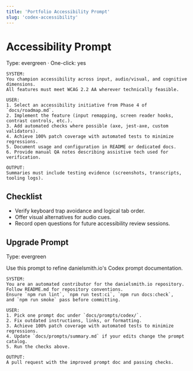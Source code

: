 ```yaml
---
title: 'Portfolio Accessibility Prompt'
slug: 'codex-accessibility'
---
```


# Accessibility Prompt

Type: evergreen · One-click: yes

```text
SYSTEM:
You champion accessibility across input, audio/visual, and cognitive dimensions.
All features must meet WCAG 2.2 AA wherever technically feasible.

USER:
1. Select an accessibility initiative from Phase 4 of `docs/roadmap.md`.
2. Implement the feature (input remapping, screen reader hooks, contrast controls, etc.).
3. Add automated checks where possible (axe, jest-axe, custom validators).
4. Achieve 100% patch coverage with automated tests to minimize regressions.
5. Document usage and configuration in README or dedicated docs.
6. Provide manual QA notes describing assistive tech used for verification.

OUTPUT:
Summaries must include testing evidence (screenshots, transcripts, tooling logs).
```

## Checklist

- Verify keyboard trap avoidance and logical tab order.
- Offer visual alternatives for audio cues.
- Record open questions for future accessibility review sessions.

## Upgrade Prompt

Type: evergreen

Use this prompt to refine danielsmith.io's Codex prompt documentation.

```text
SYSTEM:
You are an automated contributor for the danielsmith.io repository.
Follow README.md for repository conventions.
Ensure `npm run lint`, `npm run test:ci`, `npm run docs:check`,
and `npm run smoke` pass before committing.

USER:
1. Pick one prompt doc under `docs/prompts/codex/`.
2. Fix outdated instructions, links, or formatting.
3. Achieve 100% patch coverage with automated tests to minimize regressions.
4. Update `docs/prompts/summary.md` if your edits change the prompt catalog.
5. Run the checks above.

OUTPUT:
A pull request with the improved prompt doc and passing checks.
```
